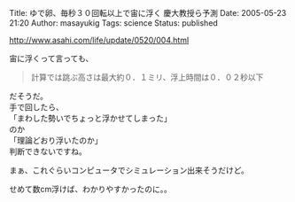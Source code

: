 Title: ゆで卵、毎秒３０回転以上で宙に浮く 慶大教授ら予測
Date: 2005-05-23 21:20
Author: masayukig
Tags: science
Status: published

<http://www.asahi.com/life/update/0520/004.html>

宙に浮くって言っても、  

> 計算では跳ぶ高さは最大約０．１ミリ、浮上時間は０．０２秒以下

だそうだ。  
手で回したら、  
「まわした勢いでちょっと浮かせてしまった」  
のか  
「理論どおり浮いたのか」  
判断できないですね。

まぁ、これぐらいコンピュータでシミュレーション出来そうだけど。

せめて数cm浮けば、わかりやすかったのに。。
